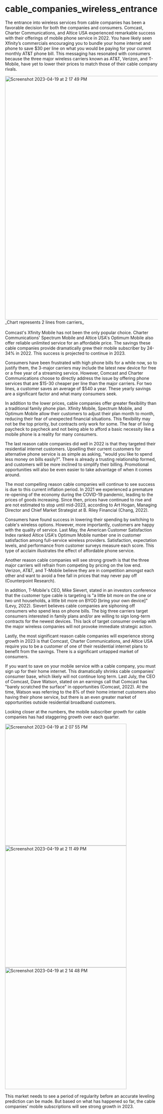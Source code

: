 # cable_companies_wireless_entrance

The entrance into wireless services from cable companies has been a favorable decision for both the companies and consumers. Comcast, Charter Communications, and Altice USA experienced remarkable success with their offerings of mobile phone service in 2022. You have likely seen Xfinity’s commercials encouraging you to bundle your home internet and phone to save $30 per line on what you would be paying for your current monthly AT&T phone bill. This messaging has resonated with consumers because the three major wireless carriers known as AT&T, Verizon, and T-Mobile, have yet to lower their prices to match those of their cable company rivals.

<img width="800" alt="Screenshot 2023-04-19 at 2 17 49 PM" src="https://user-images.githubusercontent.com/121827009/233164707-32be1872-553e-47e7-8d6a-04d5650899b6.png">
_Chart represents 2 lines from carriers_
<br></br>
Comcast's Xfinity Mobile has not been the only popular choice. Charter Communications' Spectrum Mobile and Altice USA's Optimum Mobile also offer reliable unlimited service for an affordable price. The savings these cable companies provide dramatically grew their mobile subscriber by 24-34% in 2022. This success is projected to continue in 2023. 
  
Consumers have been frustrated with high phone bills for a while now, so to justify them, the 3-major carriers may include the latest new device for free or a free year of a streaming service. However, Comcast and Charter Communications choose to directly address the issue by offering phone services that are $15-30 cheaper per line than the major carriers. For two lines, a customer saves an average of $540 a year. These yearly savings are a significant factor and what many consumers seek.

In addition to the lower prices, cable companies offer greater flexibility than a traditional family phone plan. Xfinity Mobile, Spectrum Mobile, and Optimum Mobile allow their customers to adjust their plan month to month, reducing their fear of unexpected financial situations. This flexibility may not be the top priority, but contracts only work for some. The fear of living paycheck to paycheck and not being able to afford a basic necessity like a mobile phone is a reality for many consumers.
 
The last reason cable companies did well in 2022 is that they targeted their residential internet customers. Upselling their current customers for alternative phone service is as simple as asking, "would you like to spend less money on bills easily?". There is already a trusting relationship formed, and customers will be more inclined to simplify their billing. Promotional opportunities will also be even easier to take advantage of when it comes around.
 
The most compelling reason cable companies will continue to see success is due to this current inflation period. In 2021 we experienced a premature re-opening of the economy during the COVID-19 pandemic, leading to the prices of goods increasing. Since then, prices have continued to rise and are not estimated to stop until mid-2023, according to Art Hogan, Managing Director and Chief Market Strategist at B. Riley Financial (Chang, 2022).
 
Consumers have found success in lowering their spending by switching to cable's wireless options. However, more importantly, customers are happy with the quality of service. Last May, the American Customer Satisfaction Index ranked Altice USA's Optimum Mobile number one in customer satisfaction among full-service wireless providers. Satisfaction, expectation levels, and performance from customer surveys measure each score. This type of acclaim illustrates the effect of affordable phone service.
 
Another reason cable companies will see strong growth is that the three major carriers will refrain from competing by pricing on the low end. Verizon, AT&T, and T-Mobile believe they are in competition amongst each other and want to avoid a free fall in prices that may never pay off (Counterpoint Research).
 
In addition, T-Mobile's CEO, Mike Sievert, stated in an investors conference that the customer type cable is targeting is "a little bit more on the one or two unit households, a little bit more on BYOD [bring your own device]" (Levy, 2022). Sievert believes cable companies are siphoning off consumers who spend less on phone bills. The big three carriers target consumers interested in family plans and/or are willing to sign long-term contracts for the newest devices. This lack of target consumer overlap with the major wireless companies will not provoke immediate strategic action.
 
Lastly, the most significant reason cable companies will experience strong growth in 2023 is that Comcast, Charter Communications, and Altice USA require you to be a customer of one of their residential internet plans to benefit from the savings. There is a significant untapped market of consumers.

If you want to save on your mobile service with a cable company, you must sign up for their home internet. This dramatically shrinks cable companies' consumer base, which likely will not continue long term. Last July, the CEO of Comcast, Dave Watson, stated on an earnings call that Comcast has "barely scratched the surface" in opportunities (Comcast, 2022). At the time, Watson was referring to the 8% of their home internet customers also having their phone service, but there is an even greater market of opportunities outside residential broadband customers.

Looking closer at the numbers, the mobile subscriber growth for cable companies has had staggering growth over each quarter.

<img width="400" alt="Screenshot 2023-04-19 at 2 07 55 PM" src="https://user-images.githubusercontent.com/121827009/233162731-433d4bb6-d68f-4121-b994-ce391550bfdd.png"> <img width="400" alt="Screenshot 2023-04-19 at 2 11 49 PM" src="https://user-images.githubusercontent.com/121827009/233163451-16e98e1f-b419-4967-a0ff-ada35ac335d4.png">
<img width="400" alt="Screenshot 2023-04-19 at 2 14 48 PM" src="https://user-images.githubusercontent.com/121827009/233164027-9ecca6ad-ef48-4bdc-a163-74a358df1975.png">

This market needs to see a period of regularity before an accurate leveling prediction can be made. But based on what has happened so far, the cable companies’ mobile subscriptions will see strong growth in 2023.

